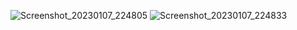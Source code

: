 ![Screenshot_20230107_224805](https://user-images.githubusercontent.com/104718068/211162797-86dd895d-16a6-4034-a1ee-213dde9de46f.png)
![Screenshot_20230107_224833](https://user-images.githubusercontent.com/104718068/211162812-1201d607-17cf-4cbd-9ac2-14a5e809e0d2.png)

